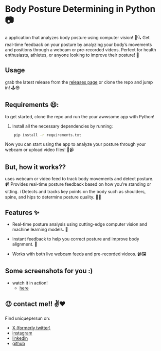 # Body Posture Determining in Python :camera:
a application that analyzes body posture using computer vision! :robot::mag: Get real-time feedback on your posture by analyzing your body’s movements and positions through a webcam or pre-recorded videos. Perfect for health enthusiasts, athletes, or anyone looking to improve their posture! :muscle:


## Usage
grab the latest release from the [releases page](https://github.com/uniquepersun/body-posture-determining-python/releases) or clone the repo and jump in! :joystick::sunglasses:

## Requirements :smiley::
to get started, clone the repo and run the your awwsome app with Python!
1. Install all the necessary dependencies by running:
```bash
    pip install -r requirements.txt 
```
Now you can start using the app to analyze your posture through your webcam or upload video files! :camera_flash::video_camera:


## But, how it works??
uses webcam or video feed to track body movements and detect posture. :video_camera:
Provides real-time posture feedback based on how you're standing or sitting. :information_source:
Detects and tracks key points on the body such as shoulders, spine, and hips to determine posture quality. :man_health_worker:

##  Features :sparkles:
- Real-time posture analysis using cutting-edge computer vision and machine learning models. :brain:
- Instant feedback to help you correct posture and improve body alignment. :straight_ruler:

- Works with both live webcam feeds and pre-recorded videos. :video_camera::framed_picture:


## Some screenshots for you :)
- watch it in action!
    - [here](https://cloud-6xwdt0a9c-hack-club-bot.vercel.app/0image.png)

## :wink: contact me!! :v::heart:
Find uniquepersun on: 
- [X (formerly twitter)](https://x.com/uniquepersun) <br>
- [instagram](https://instagram.com/uniquepersun) <br>
-  [linkedin](https://https://www.linkedin.com/in/abhay-tomar-53218530b)<br>
- [github](https://github.com/uniquepersun)<br>
